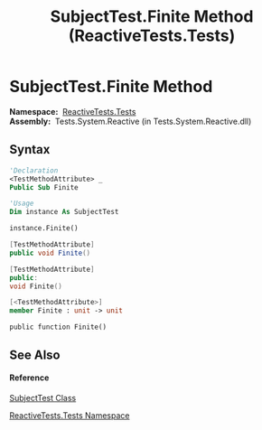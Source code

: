 ﻿---
title: SubjectTest.Finite Method  (ReactiveTests.Tests)
TOCTitle: Finite Method
ms:assetid: M:ReactiveTests.Tests.SubjectTest.Finite
ms:mtpsurl: https://msdn.microsoft.com/en-us/library/reactivetests.tests.subjecttest.finite(v=VS.103)
ms:contentKeyID: 36619061
ms.date: 06/28/2011
mtps_version: v=VS.103
f1_keywords:
- ReactiveTests.Tests.SubjectTest.Finite
dev_langs:
- CSharp
- JScript
- VB
- FSharp
- c++
---

# SubjectTest.Finite Method

**Namespace:**  [ReactiveTests.Tests](hh289046\(v=vs.103\).md)  
**Assembly:**  Tests.System.Reactive (in Tests.System.Reactive.dll)

## Syntax

``` vb
'Declaration
<TestMethodAttribute> _
Public Sub Finite
```

``` vb
'Usage
Dim instance As SubjectTest

instance.Finite()
```

``` csharp
[TestMethodAttribute]
public void Finite()
```

``` c++
[TestMethodAttribute]
public:
void Finite()
```

``` fsharp
[<TestMethodAttribute>]
member Finite : unit -> unit 
```

``` jscript
public function Finite()
```

## See Also

#### Reference

[SubjectTest Class](hh289036\(v=vs.103\).md)

[ReactiveTests.Tests Namespace](hh289046\(v=vs.103\).md)

